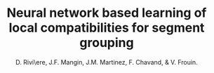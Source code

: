 ---
author: D. Rivi\ere, J.F. Mangin, J.M. Martinez, F. Chavand, & V. Frouin.
title: Neural network based learning of local compatibilities for segment grouping
year: 1998
type: book
booktitle: Lecture Notes in Computer Science (including subseries Lecture Notes in Artificial Intelligence and Lecture Notes in Bioinformatics)
volume: 1451
---